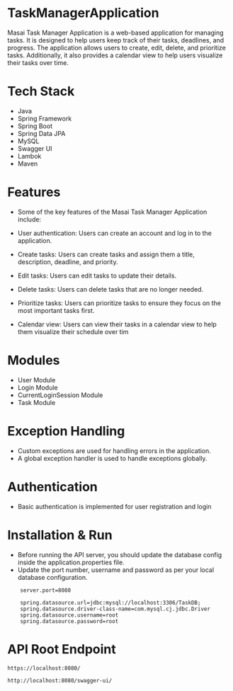 # TaskManagerApplication

Masai Task Manager Application is a web-based application for managing tasks. It is designed to help users keep track of their tasks, deadlines, and progress. The application allows users to create, edit, delete, and prioritize tasks. Additionally, it also provides a calendar view to help users visualize their tasks over time.

# Tech Stack
- Java
- Spring Framework
- Spring Boot
- Spring Data JPA
- MySQL
- Swagger UI
- Lambok
- Maven


# Features
- Some of the key features of the Masai Task Manager Application include:

- User authentication: Users can create an account and log in to the application.
- Create tasks: Users can create tasks and assign them a title, description, deadline, and priority.
- Edit tasks: Users can edit tasks to update their details.
- Delete tasks: Users can delete tasks that are no longer needed.
- Prioritize tasks: Users can prioritize tasks to ensure they focus on the most important tasks first.
- Calendar view: Users can view their tasks in a calendar view to help them visualize their schedule over tim
# Modules

- User Module
- Login Module
- CurrentLoginSession Module
- Task Module



# Exception Handling
- Custom exceptions are used for handling errors in the application.
- A global exception handler is used to handle exceptions globally.
# Authentication
- Basic authentication is implemented for user registration and login




# Installation & Run
 - Before running the API server, you should update the database config inside the application.properties file.
- Update the port number, username and password as per your local database configuration.

```
    server.port=8080

    spring.datasource.url=jdbc:mysql://localhost:3306/TaskDB;
    spring.datasource.driver-class-name=com.mysql.cj.jdbc.Driver
    spring.datasource.username=root
    spring.datasource.password=root
```

# API Root Endpoint
```
https://localhost:8080/
```
```
http://localhost:8080/swagger-ui/
```
